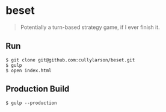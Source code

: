# beset

> Potentially a turn-based strategy game, if I ever finish it.

## Run

```
$ git clone git@github.com:cullylarson/beset.git
$ gulp
$ open index.html
```

## Production Build

```
$ gulp --production
```
